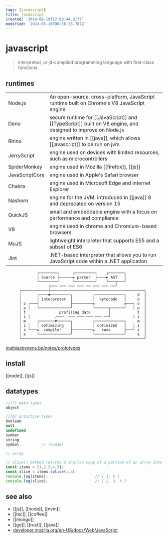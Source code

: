 ```yaml
---
tags: [javascript]
title: javascript
created: '2019-08-19T12:09:44.017Z'
modified: '2023-05-16T06:56:26.787Z'
---
```


# javascript

> interpreted, or jit-compiled programming language with first-class functions

## runtimes

|                |           |
| ---            | ---       |
| Node.js        | An open-source, cross-platform, JavaScript runtime built on Chrome's V8 JavaScript engine |
| Deno           | secure runtime for [[JavaScript]] and [[TypeScript]] built on V8 engine, and designed to improve on Node.js |
| Rhino          | engine written in [[java]], which allows [[javascript]] to be run on jvm |
| JerryScript    | engine used on devices with limited resources, such as microcontrollers |
| SpiderMonkey   | engine used in Mozilla [[firefox]], [[js]] |
| JavaScriptCore | engine used in Apple's Safari browser |
| Chakra         | engine used in Microsoft Edge and Internet Explorer |
| Nashorn        | engine for the JVM, introduced in [[java]] 8 and deprecated on version 15 |
| QuickJS        | small and embeddable engine with a focus on performance and compliance |
| V8             | engine used in chrome and Chromium-based browsers                |
| MuJS           | lightweight interpreter that supports ES5 and a subset of ES6 |
| Jint           | .NET-based interpreter that allows you to run JavaScript code within a .NET application |

```
              ┌────────┐      ┌─────────┐    ┌───────┐
              │ Source ├──────► parser  ├────► AST   │
              └────────┘      └─────────┘    └───┬───┘
                   ┌─── ─── ─── ─── ── ─── ─── ──┘
      ┌────────────┼──────────────────────────────────────────┐
      │       ┌────▼─────────┐         ┌─────────────┐     d  │
      │       │ interpreter  │         │  bytecode   │     e  │
      │ o ┌───┤              ├─────────►             ◄───┐ o  │
      │ p │   └──────────────┘         └──────┬──────┘   │ p  │
      │ t               profiling data        │            t  │
      │ i │           ┌───  ─── ─── ─── ─── ──┘          │ i  │
      │ m     ┌───────▼──────┐         ┌─────────────┐     m  │
      │ i │   │ optimizing   │         │ optimized   │   │ i  │
      │ z └───►  compiler    ├─────────►   code      ├───┘ z  │
      │ e     └──────────────┘         └─────────────┘     e  │
      └───────────────────────────────────────────────────────┘
```

[mathiasbynens.be/notes/prototypes](https://mathiasbynens.be/notes/prototypes)


## install

[[node]], [[js]]

## datatypes

```js
//[7] data types
object

//[6] primitive types
boolean
null
undefined
number
string
symbol          // (ecma6)

// array

// slice() method returns a shallow copy of a portion of an array into a new array object selected from start to end
const items = [1,2,3,4,5];
const slice = items.splice(1,3);
console.log(items);                     // [ 1, 5 ]
console.log(slice);                     // [ 2, 3, 4 ]
```

## see also

- [[js]], [[node]], [[nvm]]
- [[tsc]], [[coffee]]
- [[mongo]]
- [[go]], [[rust]], [[java]]
- [developer.mozilla.org/en-US/docs/Web/JavaScript](https://developer.mozilla.org/en-US/docs/Web/JavaScript)
